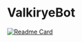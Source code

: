 # ValkiryeBot

[![Readme Card](https://github-readme-stats.vercel.app/api/pin/?username=lowg0d&repo=ValkiryeBot&border_color=fffff&bg_color=0a0c10&theme=synthwave)](https://github.com/lowg0d/ValkiryeBot)



